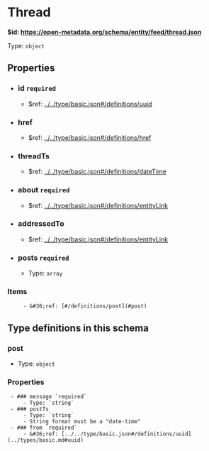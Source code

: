 # Thread

<b id="https/open-metadata.org/schema/entity/feed/thread.json">&#36;id: https://open-metadata.org/schema/entity/feed/thread.json </b>

Type: `object`

## Properties
 - ### id `required`
	 - &#36;ref: [../../type/basic.json#/definitions/uuid](../types/basic.md#uuid)
 - ### href
	 - &#36;ref: [../../type/basic.json#/definitions/href](../types/basic.md#href)
 - ### threadTs
	 - &#36;ref: [../../type/basic.json#/definitions/dateTime](../types/basic.md#datetime)
 - ### about `required`
	 - &#36;ref: [../../type/basic.json#/definitions/entityLink](../types/basic.md#entitylink)
 - ### addressedTo
	 - &#36;ref: [../../type/basic.json#/definitions/entityLink](../types/basic.md#entitylink)
 - ### posts `required`
	 - Type: `array`
### Items
		 - &#36;ref: [#/definitions/post](#post)


## Type definitions in this schema
### post

 - Type: `object`
### Properties
	 - ### message `required`
		 - Type: `string`
	 - ### postTs
		 - Type: `string`
		 - String format must be a "date-time"
	 - ### from `required`
		 - &#36;ref: [../../type/basic.json#/definitions/uuid](../types/basic.md#uuid)


